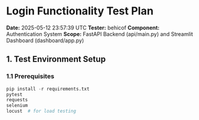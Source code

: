 # Login Functionality Test Plan
**Date:** 2025-05-12 23:57:39 UTC
**Tester:** behicof
**Component:** Authentication System
**Scope:** FastAPI Backend (api/main.py) and Streamlit Dashboard (dashboard/app.py)

## 1. Test Environment Setup

### 1.1 Prerequisites
```python
pip install -r requirements.txt
pytest
requests
selenium
locust  # for load testing